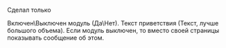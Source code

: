 Сделал только 

Включен\Выключен модуль (Да\Нет).
Текст приветствия (Текст, лучше большого объема).
Если модуль выключен, то вместо своей страницы показывать сообщение об этом.

